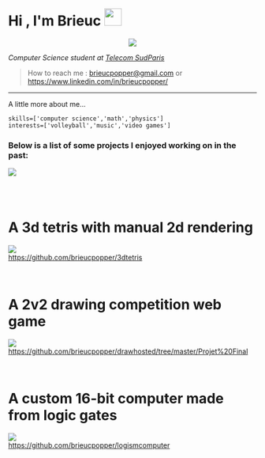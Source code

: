 
<h1 align="left"><b>Hi , I'm Brieuc </b><img src="https://media.giphy.com/media/hvRJCLFzcasrR4ia7z/giphy.gif" width="35"></h1>
<p align="center">
  <a href="https://github.com/DenverCoder1/readme-typing-svg"><img src="https://readme-typing-svg.herokuapp.com?font=Time+New+Roman&color=cyan&size=25&center=true&vCenter=true&width=600&height=100&lines=Computer+Science+Student,;AI+enthusiast,;Active+Learner,;Love+to+learn+new+stuff,;Love to build small projects"></a>
</p>
<p><em>Computer Science student at <a href="https://www.telecom-sudparis.eu/">Telecom SudParis</a></br>
</em></p>


> How to reach me : brieucpopper@gmail.com or https://www.linkedin.com/in/brieucpopper/

-----------

A little more about me...

```
skills=['computer science','math','physics']
interests=['volleyball','music','video games']
```
<h3>Below is a list of some projects I enjoyed working on in the past:</h3>

<img src="https://user-images.githubusercontent.com/73097560/115834477-dbab4500-a447-11eb-908a-139a6edaec5c.gif"><br><br>



<br>
<h1>A 3d tetris with manual 2d rendering</h1>




<img src="https://user-images.githubusercontent.com/102361078/214140255-57212023-0a0f-410e-9eb4-4814cc3bce76.png"><br>https://github.com/brieucpopper/3dtetris<br>


<br>
<h1>A 2v2 drawing competition web game</h1>




<img src="https://user-images.githubusercontent.com/102361078/214140378-f29a3ebf-3264-4204-9a20-d3d0d9ec073d.png"><br>https://github.com/brieucpopper/drawhosted/tree/master/Projet%20Final<br>


<br>
<h1>A custom 16-bit computer made from logic gates</h1>




<img src="https://user-images.githubusercontent.com/102361078/214144627-a8cc2bd5-e94a-4bcf-8827-ac61a8167424.png"><br>https://github.com/brieucpopper/logismcomputer<br>
